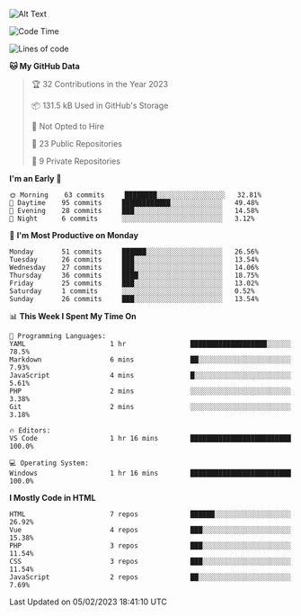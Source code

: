 ![Alt Text](https://media0.giphy.com/media/H48YKEw3fXrcvIF2xE/200w.gif?cid=82a1493badypnrqv7no5k2m47eq0kdlkwed89qw5z8bd6g57&rid=200w.gif)

<!--START_SECTION:waka-->
![Code Time](http://img.shields.io/badge/Code%20Time-1%20hr%2016%20mins-blue)

![Lines of code](https://img.shields.io/badge/From%20Hello%20World%20I%27ve%20Written-429%20Thousand%20lines%20of%20code-blue)

**🐱 My GitHub Data** 

> 🏆 32 Contributions in the Year 2023
 > 
> 📦 131.5 kB Used in GitHub's Storage 
 > 
> 🚫 Not Opted to Hire
 > 
> 📜 23 Public Repositories 
 > 
> 🔑 9 Private Repositories  
 > 
**I'm an Early 🐤** 

```text
🌞 Morning    63 commits     ████████░░░░░░░░░░░░░░░░░   32.81% 
🌆 Daytime    95 commits     ████████████░░░░░░░░░░░░░   49.48% 
🌃 Evening    28 commits     ███░░░░░░░░░░░░░░░░░░░░░░   14.58% 
🌙 Night      6 commits      ░░░░░░░░░░░░░░░░░░░░░░░░░   3.12%

```
📅 **I'm Most Productive on Monday** 

```text
Monday       51 commits     ██████░░░░░░░░░░░░░░░░░░░   26.56% 
Tuesday      26 commits     ███░░░░░░░░░░░░░░░░░░░░░░   13.54% 
Wednesday    27 commits     ███░░░░░░░░░░░░░░░░░░░░░░   14.06% 
Thursday     36 commits     ████░░░░░░░░░░░░░░░░░░░░░   18.75% 
Friday       25 commits     ███░░░░░░░░░░░░░░░░░░░░░░   13.02% 
Saturday     1 commits      ░░░░░░░░░░░░░░░░░░░░░░░░░   0.52% 
Sunday       26 commits     ███░░░░░░░░░░░░░░░░░░░░░░   13.54%

```


📊 **This Week I Spent My Time On** 

```text
💬 Programming Languages: 
YAML                     1 hr                ███████████████████░░░░░░   78.5% 
Markdown                 6 mins              ██░░░░░░░░░░░░░░░░░░░░░░░   7.93% 
JavaScript               4 mins              █░░░░░░░░░░░░░░░░░░░░░░░░   5.61% 
PHP                      2 mins              ░░░░░░░░░░░░░░░░░░░░░░░░░   3.38% 
Git                      2 mins              ░░░░░░░░░░░░░░░░░░░░░░░░░   3.18%

🔥 Editors: 
VS Code                  1 hr 16 mins        █████████████████████████   100.0%

💻 Operating System: 
Windows                  1 hr 16 mins        █████████████████████████   100.0%

```

**I Mostly Code in HTML** 

```text
HTML                     7 repos             ██████░░░░░░░░░░░░░░░░░░░   26.92% 
Vue                      4 repos             ███░░░░░░░░░░░░░░░░░░░░░░   15.38% 
PHP                      3 repos             ███░░░░░░░░░░░░░░░░░░░░░░   11.54% 
CSS                      3 repos             ███░░░░░░░░░░░░░░░░░░░░░░   11.54% 
JavaScript               2 repos             ██░░░░░░░░░░░░░░░░░░░░░░░   7.69%

```



 Last Updated on 05/02/2023 18:41:10 UTC
<!--END_SECTION:waka-->

